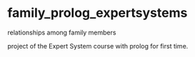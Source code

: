 # family_prolog_expertsystems
relationships among family members

project of the Expert System course with prolog for first time.
